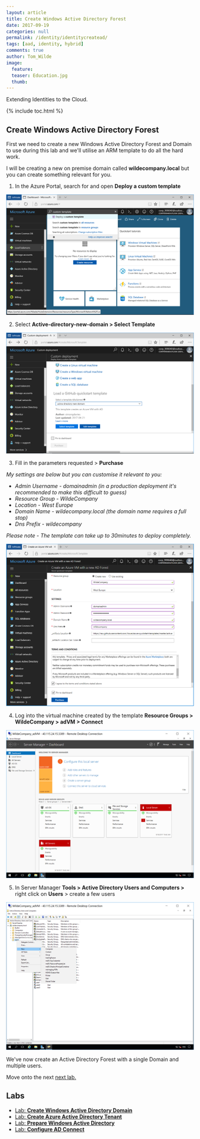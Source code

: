 ```yaml
---
layout: article
title: Create Windows Active Directory Forest
date: 2017-09-19
categories: null
permalink: /identity/identitycreatead/
tags: [aad, identity, hybrid]
comments: true
author: Tom_Wilde
image:
  feature: 
  teaser: Education.jpg
  thumb: 
---
```

Extending Identities to the Cloud.

{% include toc.html %}

## Create Windows Active Directory Forest
First we need to create a new Windows Active Directory Forest and Domain to use during this lab and we'll utilise an ARM template to do all the hard work.

I will be creating a new on premise domain called **wildecompany.local** but you can create something relevant for you.


1. In the Azure Portal, search for and open **Deploy a custom template**

![](../../images/ExtendingIdentities_1.1.png)

2. Select **Active-directory-new-domain > Select Template**

![](../../images/ExtendingIdentities_1.2.png)

3. Fill in the parameters requested > **Purchase** 

*My settings are below but you can customise it relevant to you:*
* *Admin Username - domainadmin (in a production deployment it's recommended to make this difficult to guess)*
* *Resource Group - WildeCompany*
* *Location - West Europe*
* *Domain Name - wildecompany.local (the domain name requires a full stop)*
* *Dns Prefix - wildecompany* 

*Please note - The template can take up to 30minutes to deploy completely.*

![](../../images/ExtendingIdentities_1.3.png)

4. Log into the virtual machine created by the template **Resource Groups >  WildeCompany > adVM > Connect**

![](../../images/ExtendingIdentities_1.4.png)

5. In Server Manager **Tools > Active Directory Users and Computers >** right click on **Users** > create a few users

![](../../images/ExtendingIdentities_1.5.png)


We've now create an Active Directory Forest with a single Domain and multiple users.

Move onto the next [next lab.](./identitycreateAAD)


## Labs
* [Lab: **Create Windows Active Directory Domain**](./identitycreatead)
* [Lab: **Create Azure Active Directory Tenant**](./identitycreateAAD)
* [Lab: **Prepare Windows Active Directory**](./identityprepareAS)
* [Lab: **Configure AD Connect**](./identityconfigureADC)


